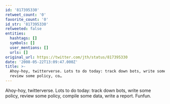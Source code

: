```yaml
---
id: '817395330'
retweet_count: '0'
favorite_count: '0'
id_str: '817395330'
retweeted: false
entities:
  hashtags: []
  symbols: []
  user_mentions: []
  urls: []
original_url: https://twitter.com/jth/status/817395330
date: '2008-05-22T13:09:47.000Z'
title: >-
  Ahoy-hoy, twitterverse. Lots to do today: track down bots, write some policy,
  review some policy, co…
---
```


Ahoy-hoy, twitterverse. Lots to do today: track down bots, write some policy, review some policy, compile some data, write a report. Funfun.